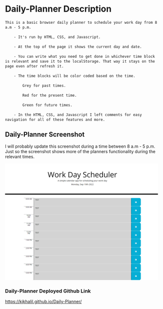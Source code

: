 # Daily-Planner Description

    This is a basic browser daily planner to schedule your work day from 8 a.m - 5 p.m.

        - It's run by HTML, CSS, and Javascript.

        - At the top of the page it shows the current day and date.

        - You can write what you need to get done in whichever time block is relevant and save it to the localStorage. That way it stays on the page even after refresh it. 

        - The time blocks will be color coded based on the time.
        
            Grey for past times.

            Red for the present time.

            Green for future times.

        - In the HTML, CSS, and Javascript I left comments for easy navigation for all of these features and more.

## Daily-Planner Screenshot

I will probably update this screenshot during a time between 8 a.m - 5 p.m. Just so the screenshot shows more of the planners functionality during the relevant times.

![Screenshot of Daily-Planner](./assets/images/Daily-Planner.png)

### Daily-Planner Deployed Github Link

https://kjkhalil.github.io/Daily-Planner/
